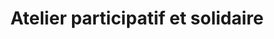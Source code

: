 ---
title: "Atelier participatif et solidaire"
url: /vedene/atelier-participatif-et-solidaire/
shop: vélo
---